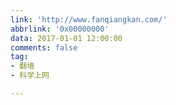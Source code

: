 ```yaml
---
link: 'http://www.fanqiangkan.com/'
abbrlink: '0x00000000'
data: 2017-01-01 12:00:00
comments: false
tag:
- 翻墙
- 科学上网

---
```



